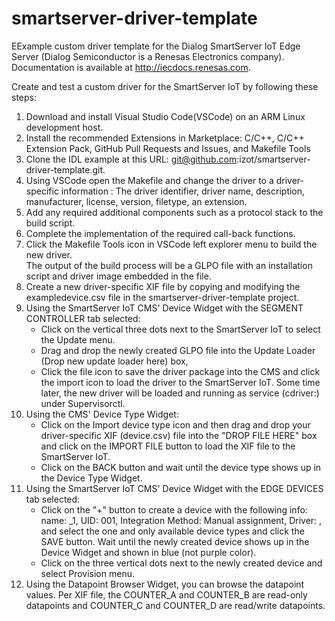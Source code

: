# smartserver-driver-template
EExample custom driver template for the Dialog SmartServer IoT Edge Server (Dialog Semiconductor is a Renesas Electronics company). Documentation is available at http://iecdocs.renesas.com.

Create and test a custom driver for the SmartServer IoT by following these steps:

1.  Download and install Visual Studio Code(VSCode) on an ARM Linux development host.
2.  Install the recommended Extensions in Marketplace:
	C/C++, C/C++ Extension Pack, GitHub Pull Requests and Issues, and Makefile Tools
3.  Clone the IDL example at this URL: git@github.com:izot/smartserver-driver-template.git.
4.  Using VSCode open the Makefile and change the driver to a driver-specific information :
	The driver identifier, driver name, description, manufacturer, license, version, filetype, an extension.
5.  Add any required additional components such as a protocol stack to the build script.
6.  Complete the implementation of the required call-back functions.
7.  Click the Makefile Tools icon in VSCode left explorer menu to build the new driver.  
	The output of the build process will be a GLPO file with an installation script and driver image embedded in the file.
8.  Create a new driver-specific XIF file by copying and modifying the exampledevice.csv file in the smartserver-driver-template project.
9.  Using the SmartServer IoT CMS' Device Widget with the SEGMENT CONTROLLER tab selected: 
    * Click on the vertical three dots next to the SmartServer IoT to select the Update menu.
    * Drag and drop the newly created GLPO file into the Update Loader (Drop new update loader here) box, 
    * Click the file icon to save the driver package into the CMS and click the import icon to load the driver to the SmartServer IoT.  Some time later, the new driver will be loaded and running as service (cdriver:<your driver identifier>) under Supervisorctl.
10. Using the CMS' Device Type Widget: 
	  * Click on the Import device type icon and then drag and drop your driver-specific XIF (<driver identifier>device.csv) file into the "DROP FILE HERE" box and click on the IMPORT FILE button to load the XIF file to the SmartServer IoT.
    * Click on the BACK button and wait until the device type shows up in the Device Type Widget.
11. Using the SmartServer IoT CMS' Device Widget with the EDGE DEVICES tab selected:
	  * Click on the "+" button to create a device with the following info:
		  name: <your device name>_1,  UID: 001, Integration Method: Manual assignment, Driver: <your driver identifier>,
		  and select the one and only available device types and click the SAVE button.
	    Wait until the newly created device shows up in the Device Widget and shown in blue (not purple color).
    * Click on the three vertical dots next to the newly created device and select Provision menu.
12. Using the Datapoint Browser Widget, you can browse the datapoint values.  Per XIF file, the COUNTER_A and COUNTER_B are read-only datapoints and COUNTER_C and COUNTER_D are read/write datapoints.

